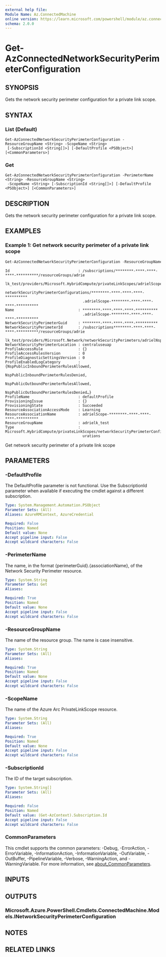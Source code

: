 ```yaml
---
external help file:
Module Name: Az.ConnectedMachine
online version: https://learn.microsoft.com/powershell/module/az.connectedmachine/get-azconnectednetworksecurityperimeterconfiguration
schema: 2.0.0
---
```


# Get-AzConnectedNetworkSecurityPerimeterConfiguration

## SYNOPSIS
Gets the network security perimeter configuration for a private link scope.

## SYNTAX

### List (Default)
```
Get-AzConnectedNetworkSecurityPerimeterConfiguration -ResourceGroupName <String> -ScopeName <String>
 [-SubscriptionId <String[]>] [-DefaultProfile <PSObject>] [<CommonParameters>]
```

### Get
```
Get-AzConnectedNetworkSecurityPerimeterConfiguration -PerimeterName <String> -ResourceGroupName <String>
 -ScopeName <String> [-SubscriptionId <String[]>] [-DefaultProfile <PSObject>] [<CommonParameters>]
```

## DESCRIPTION
Gets the network security perimeter configuration for a private link scope.

## EXAMPLES

### Example 1: Get network security perimeter of a private link scope
```powershell
Get-AzConnectedNetworkSecurityPerimeterConfiguration -ResourceGroupName $env.ResourceGroupNameNSP -ScopeName $env.PrivateLinkScopeNameNSP
```

```output
Id                               : /subscriptions/********-****-****-****-**********/resourceGroups/adrie
                                   lk_test/providers/Microsoft.HybridCompute/privateLinkScopes/adrielScope/
                                   networkSecurityPerimeterConfigurations/********-****-****-****-**********
                                   .adrielScope-********-****-****-****-**********
Name                             : ********-****-****-****-**********
                                   .adrielScope-********-****-****-****-**********
NetworkSecurityPerimeterGuid     : ********-****-****-****-**********
NetworkSecurityPerimeterId       : /subscriptions********-****-****-****-**********/resourceGroups/adrie
                                   lk_test/providers/Microsoft.Network/networkSecurityPerimeters/adrielNsp
NetworkSecurityPerimeterLocation : centraluseuap
ProfileAccessRule                : {}
ProfileAccessRulesVersion        : 0
ProfileDiagnosticSettingsVersion : 0
ProfileEnabledLogCategory        : {NspPublicInboundPerimeterRulesAllowed,
                                   NspPublicInboundPerimeterRulesDenied,
                                   NspPublicOutboundPerimeterRulesAllowed,
                                   NspPublicOutboundPerimeterRulesDenied…}
ProfileName                      : defaultProfile
ProvisioningIssue                : {}
ProvisioningState                : Succeeded
ResourceAssociationAccessMode    : Learning
ResourceAssociationName          : adrielScope-********-****-****-****-**********
ResourceGroupName                : adrielk_test
Type                             : Microsoft.HybridCompute/privateLinkScopes/networkSecurityPerimeterConfig
                                   urations
```

Get network security perimeter of a private link scope

## PARAMETERS

### -DefaultProfile
The DefaultProfile parameter is not functional.
Use the SubscriptionId parameter when available if executing the cmdlet against a different subscription.

```yaml
Type: System.Management.Automation.PSObject
Parameter Sets: (All)
Aliases: AzureRMContext, AzureCredential

Required: False
Position: Named
Default value: None
Accept pipeline input: False
Accept wildcard characters: False
```

### -PerimeterName
The name, in the format {perimeterGuid}.{associationName}, of the Network Security Perimeter resource.

```yaml
Type: System.String
Parameter Sets: Get
Aliases:

Required: True
Position: Named
Default value: None
Accept pipeline input: False
Accept wildcard characters: False
```

### -ResourceGroupName
The name of the resource group.
The name is case insensitive.

```yaml
Type: System.String
Parameter Sets: (All)
Aliases:

Required: True
Position: Named
Default value: None
Accept pipeline input: False
Accept wildcard characters: False
```

### -ScopeName
The name of the Azure Arc PrivateLinkScope resource.

```yaml
Type: System.String
Parameter Sets: (All)
Aliases:

Required: True
Position: Named
Default value: None
Accept pipeline input: False
Accept wildcard characters: False
```

### -SubscriptionId
The ID of the target subscription.

```yaml
Type: System.String[]
Parameter Sets: (All)
Aliases:

Required: False
Position: Named
Default value: (Get-AzContext).Subscription.Id
Accept pipeline input: False
Accept wildcard characters: False
```

### CommonParameters
This cmdlet supports the common parameters: -Debug, -ErrorAction, -ErrorVariable, -InformationAction, -InformationVariable, -OutVariable, -OutBuffer, -PipelineVariable, -Verbose, -WarningAction, and -WarningVariable. For more information, see [about_CommonParameters](http://go.microsoft.com/fwlink/?LinkID=113216).

## INPUTS

## OUTPUTS

### Microsoft.Azure.PowerShell.Cmdlets.ConnectedMachine.Models.INetworkSecurityPerimeterConfiguration

## NOTES

## RELATED LINKS

